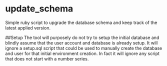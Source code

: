 update_schema
=============

Simple ruby script to upgrade the database schema and keep track of the latest applied version.

##Setup
The tool will purposely do not try to setup the initial database and blindly assume that the user account and
database is already setup. It will ignore a setup.sql script that could be used to manually create the database
and user for that initial environment creation. In fact it will ignore any script that does not start with a number series.
